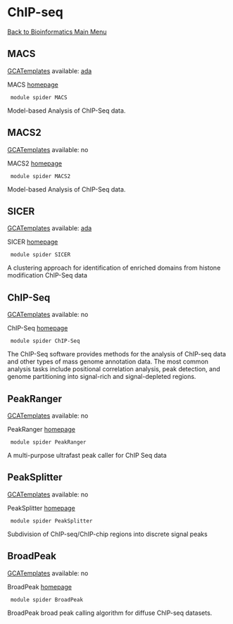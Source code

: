 # ChIP-seq

[Back to Bioinformatics Main
Menu](/kb3/Software/Bioinformatics/Bioinformatics/)

## MACS

[GCATemplates](/kb3/Software/useful-tools/SW@GCATemplates/ "wikilink") available:
[ada](https://github.tamu.edu/cmdickens/GCATemplates/blob/master/templates/ada/run_macs_1.4.2_test_control_ada.sh)

MACS [homepage](http://liulab.dfci.harvard.edu/MACS/)

` module spider MACS`

Model-based Analysis of ChIP-Seq data.

## MACS2

[GCATemplates](/kb3/Software/useful-tools/SW@GCATemplates/ "wikilink") available: no

MACS2 [homepage](https://pypi.python.org/pypi/MACS2)

` module spider MACS2`

Model-based Analysis of ChIP-Seq data.

## SICER

[GCATemplates](/kb3/Software/useful-tools/SW@GCATemplates/ "wikilink") available:
[ada](https://github.tamu.edu/cmdickens/GCATemplates/blob/master/templates/ada/run_sicer_1.1_test_control_ada.sh)

SICER [homepage](http://home.gwu.edu/~wpeng/Software.htm)

` module spider SICER`

A clustering approach for identification of enriched domains from
histone modification ChIP-Seq data

## ChIP-Seq

[GCATemplates](/kb3/Software/useful-tools/SW@GCATemplates/ "wikilink") available: no

ChIP-Seq [homepage](http://chip-seq.sourceforge.net/)

` module spider ChIP-Seq`

The ChIP-Seq software provides methods for the analysis of ChIP-seq data
and other types of mass genome annotation data. The most common analysis
tasks include positional correlation analysis, peak detection, and
genome partitioning into signal-rich and signal-depleted regions.

## PeakRanger

[GCATemplates](/kb3/Software/useful-tools/SW@GCATemplates/ "wikilink") available: no

PeakRanger [homepage](http://ranger.sourceforge.net/)

` module spider PeakRanger`

A multi-purpose ultrafast peak caller for ChIP Seq data

## PeakSplitter

[GCATemplates](/kb3/Software/useful-tools/SW@GCATemplates/ "wikilink") available: no

PeakSplitter [homepage](http://www.ebi.ac.uk/research/bertone/software)

` module spider PeakSplitter`

Subdivision of ChIP-seq/ChIP-chip regions into discrete signal peaks

## BroadPeak

[GCATemplates](/kb3/Software/useful-tools/SW@GCATemplates/ "wikilink") available: no

BroadPeak
[homepage](http://jordan.biology.gatech.edu/page/software/broadpeak/)

` module spider BroadPeak`

BroadPeak broad peak calling algorithm for diffuse ChIP-seq datasets.
